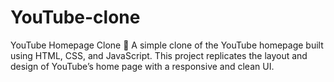 # YouTube-clone
YouTube Homepage Clone 🎥 A simple clone of the YouTube homepage built using HTML, CSS, and JavaScript. This project replicates the layout and design of YouTube’s home page with a responsive and clean UI.
